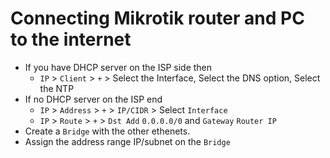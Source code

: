 # Connecting Mikrotik router and PC to the internet

- If you have DHCP server on the ISP side then
    - `IP` > `Client` > `+` > Select the Interface, Select the DNS option, Select the NTP
- If no DHCP server on the ISP end
    - `IP` > `Address` > `+` > `IP/CIDR` > Select `Interface`
    - `IP` > `Route` > `+` > `Dst Add` `0.0.0.0/0` and `Gateway` `Router IP`
- Create a `Bridge` with the other ethenets.
- Assign the address range IP/subnet on the `Bridge`